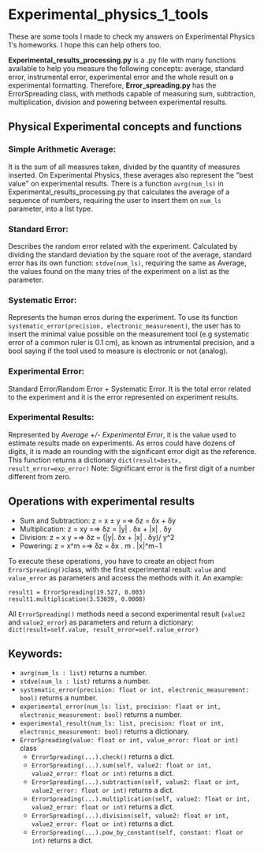 # **Experimental_physics_1_tools**
These are some tools I made to check my answers on Experimental Physics 1's homeworks. I hope this can help others too.


**Experimental_results_processing.py** is a .py file with many functions available to help you measure the following concepts: average, standard error, instrumental error, experimental error and the whole result on a experimental formatting. Therefore, **Error_spreading.py** has the ErrorSpreading class, with methods capable of measuring sum, subtraction, multiplication, division and powering between experimental results.





## **Physical Experimental concepts and functions**
### Simple Arithmetic Average:
It is the sum of all measures taken, divided by the quantity of measures inserted. On Experimental Physics, these averages also represent the "best value" on experimental results. There is a function `avrg(num_ls)` in Experimental_results_processing.py that calculates the average of a sequence of numbers, requiring the user to insert them on `num_ls` parameter, into a list type.


### Standard Error:
Describes the random error related with the experiment. Calculated by dividing the standard deviation by the square root of the average, standard error has its own function: `stdve(num_ls)`, requiring the same as Average, the values found on the many tries of the experiment on a list as the parameter.


### Systematic Error:
Represents the human erros during the experiment. To use its function `systematic_error(precision, electronic_measurement)`, the user has to insert the minimal value possible on the measurement tool (e.g systematic error of a common ruler is 0.1 cm), as known as intrumental precision, and a bool saying if the tool used to measure is electronic or not (analog).

### Experimental Error:
Standard Error/Random Error + Systematic Error. It is the total error related to the experiment and it is the error represented on experiment results.

### Experimental Results:
Represented by *Average +/- Experimental Error*, it is the value used to estimate results made on experiments. As erros could have dozens of digits, it is made an rounding with the significant error digit as the reference. This function returns a dictionary `dict(result=bestx, result_error=exp_error)`
Note: Significant error is the first digit of a number different from zero.




## Operations with experimental results
- Sum and Subtraction: z = x ± y =⇒ δz = δx + δy
- Multiplication: z = xy =⇒ δz = |y| . δx + |x| . δy
- Division: z = x y =⇒ δz = (|y|. δx + |x| . δy)/ y^2
- Powering: z = x^m =⇒ δz = δx . m . |x|^m−1

To execute these operations, you have to create an object from `ErrorSpreading()`class, with the first experimental result: `value` and `value_error` as parameters and access the methods with it. An example: 

```
result1 = ErrorSpreading(19.527, 0.003)
result1.multiplication(3.53039, 0.0008)
```

All `ErrorSpreading()` methods need a second experimental result (`value2` and `value2_error`) as parameters and return a dictionary: `dict(result=self.value, result_error=self.value_error)`


## Keywords:
- `avrg(num_ls : list)` returns a number.
- `stdve(num_ls : list)` returns a number.
- `systematic_error(precision: float or int, electronic_measurement: bool)` returns a number.
- `experimental_error(num_ls: list, precision: float or int, electronic_measurement: bool)` returns a number.
- `experimental_result(num_ls: list, precision: float or int, electronic_measurement: bool)` returns a dictionary.
- `ErrorSpreading(value: float or int, value_error: float or int)` class
  - `ErrorSpreading(...).check()` returns a dict.
  - `ErrorSpreading(...).sum(self, value2: float or int, value2_error: float or int)` returns a dict.
  - `ErrorSpreading(...).subtraction(self, value2: float or int, value2_error: float or int)` returns a dict.
  - `ErrorSpreading(...).multiplication(self, value2: float or int, value2_error: float or int)` returns a dict.
  - `ErrorSpreading(...).division(self, value2: float or int, value2_error: float or int)` returns a dict.
  - `ErrorSpreading(...).pow_by_constant(self, constant: float or int)` returns a dict.


